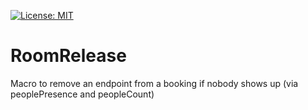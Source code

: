 [![License: MIT](https://img.shields.io/badge/License-MIT-blue.svg)](https://opensource.org/licenses/MIT)
# RoomRelease
Macro to remove an endpoint from a booking if nobody shows up (via peoplePresence and peopleCount)
